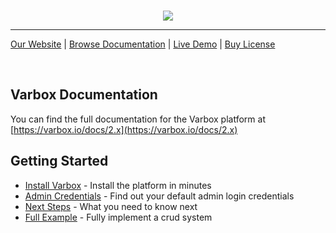 <br>
<p align="center">
    <a href="https://varbox.io" title="Varbox Admin Screenshot">
        <img src="https://varbox.io/images/cover-with-title.png" style="max-width: 690px" />
    </a>
<p>

---

[Our Website](https://varbox.io) | [Browse Documentation](https://varbox.io/docs/2.x) | [Live Demo](https://demo.varbox.io/admin) | [Buy License](https://varbox.io/buy)

<br>

## Varbox Documentation

You can find the full documentation for the Varbox platform at [https://varbox.io/docs/2.x](https://varbox.io/docs/2.x)

## Getting Started

- [Install Varbox](https://varbox.io/docs/2.x/installation) - Install the platform in minutes
- [Admin Credentials](https://varbox.io/docs/2.x/admin-credentials) - Find out your default admin login credentials
- [Next Steps](https://varbox.io/docs/2.x/next-steps) - What you need to know next
- [Full Example](https://varbox.io/docs/2.x/full-example) - Fully implement a crud system
